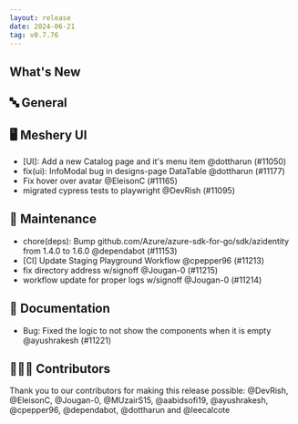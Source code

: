 ```yaml
---
layout: release
date: 2024-06-21
tag: v0.7.76
---
```


## What's New
## 🔤 General
## 🖥 Meshery UI

- [UI]: Add a new Catalog page and it's menu item @dottharun (#11050)
- fix(ui): InfoModal bug in designs-page DataTable @dottharun (#11177)
- Fix hover over avatar @EleisonC (#11165)
- migrated cypress tests to playwright @DevRish (#11095)

## 🧰 Maintenance

- chore(deps): Bump github.com/Azure/azure-sdk-for-go/sdk/azidentity from 1.4.0 to 1.6.0 @dependabot (#11153)
- [CI] Update Staging Playground Workflow  @cpepper96 (#11213)
- fix directory address w/signoff @Jougan-0 (#11215)
- workflow update for proper logs w/signoff @Jougan-0 (#11214)

## 📖 Documentation

- Bug: Fixed the logic to not show the components when it is empty @ayushrakesh (#11221)

## 👨🏽‍💻 Contributors

Thank you to our contributors for making this release possible:
@DevRish, @EleisonC, @Jougan-0, @MUzairS15, @aabidsofi19, @ayushrakesh, @cpepper96, @dependabot, @dottharun and @leecalcote
